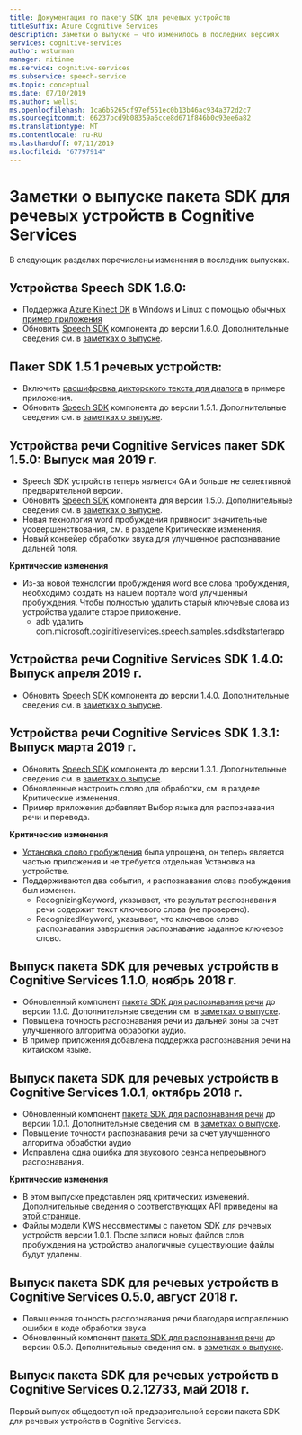 ```yaml
---
title: Документация по пакету SDK для речевых устройств
titleSuffix: Azure Cognitive Services
description: Заметки о выпуске — что изменилось в последних версиях
services: cognitive-services
author: wsturman
manager: nitinme
ms.service: cognitive-services
ms.subservice: speech-service
ms.topic: conceptual
ms.date: 07/10/2019
ms.author: wellsi
ms.openlocfilehash: 1ca6b5265cf97ef551ec0b13b46ac934a372d2c7
ms.sourcegitcommit: 66237bcd9b08359a6cce8d671f846b0c93ee6a82
ms.translationtype: MT
ms.contentlocale: ru-RU
ms.lasthandoff: 07/11/2019
ms.locfileid: "67797914"
---
```

# <a name="release-notes-of-cognitive-services-speech-devices-sdk"></a>Заметки о выпуске пакета SDK для речевых устройств в Cognitive Services
В следующих разделах перечислены изменения в последних выпусках.

## <a name="speech-devices-sdk-160"></a>Устройства Speech SDK 1.6.0:

*   Поддержка [Azure Kinect DK](https://azure.microsoft.com/services/kinect-dk/) в Windows и Linux с помощью обычных [пример приложения](https://aka.ms/sdsdk-download)
*   Обновить [Speech SDK](https://docs.microsoft.com/azure/cognitive-services/speech-service/speech-sdk-reference) компонента до версии 1.6.0. Дополнительные сведения см. в [заметках о выпуске](https://aka.ms/csspeech/whatsnew).

## <a name="speech-devices-sdk-151"></a>Пакет SDK 1.5.1 речевых устройств:

*   Включить [расшифровка дикторского текста для диалога](conversation-transcription-service.md) в примере приложения.
*   Обновить [Speech SDK](https://docs.microsoft.com/azure/cognitive-services/speech-service/speech-sdk-reference) компонента до версии 1.5.1. Дополнительные сведения см. в [заметках о выпуске](https://aka.ms/csspeech/whatsnew).

## <a name="cognitive-services-speech-devices-sdk-150-2019-may-release"></a>Устройства речи Cognitive Services пакет SDK 1.5.0: Выпуск мая 2019 г.

*   Speech SDK устройств теперь является GA и больше не селективной предварительной версии.
*   Обновить [Speech SDK](https://docs.microsoft.com/azure/cognitive-services/speech-service/speech-sdk-reference) компонента для версии 1.5.0. Дополнительные сведения см. в [заметках о выпуске](https://aka.ms/csspeech/whatsnew).
*   Новая технология word пробуждения привносит значительные усовершенствования, см. в разделе Критические изменения.
*   Новый конвейер обработки звука для улучшенное распознавание дальней поля.

**Критические изменения**

*   Из-за новой технологии пробуждения word все слова пробуждения, необходимо создать на нашем портале word улучшенный пробуждения. Чтобы полностью удалить старый ключевые слова из устройства удалите старое приложение.
    - adb удалить com.microsoft.coginitiveservices.speech.samples.sdsdkstarterapp

## <a name="cognitive-services-speech-devices-sdk-140-2019-apr-release"></a>Устройства речи Cognitive Services SDK 1.4.0: Выпуск апреля 2019 г.

* Обновить [Speech SDK](https://docs.microsoft.com/azure/cognitive-services/speech-service/speech-sdk-reference) компонента до версии 1.4.0. Дополнительные сведения см. в [заметках о выпуске](https://aka.ms/csspeech/whatsnew).

## <a name="cognitive-services-speech-devices-sdk-131-2019-mar-release"></a>Устройства речи Cognitive Services SDK 1.3.1: Выпуск марта 2019 г.

* Обновить [Speech SDK](https://docs.microsoft.com/azure/cognitive-services/speech-service/speech-sdk-reference) компонента до версии 1.3.1. Дополнительные сведения см. в [заметках о выпуске](https://aka.ms/csspeech/whatsnew).
*   Обновленные настроить слово для обработки, см. в разделе Критические изменения.
*   Пример приложения добавляет Выбор языка для распознавания речи и перевода.

**Критические изменения**

*   [Установка слово пробуждения](https://docs.microsoft.com/azure/cognitive-services/speech-service/speech-devices-sdk-create-kws) была упрощена, он теперь является частью приложения и не требуется отдельная Установка на устройстве.
*   Поддерживаются два события, и распознавания слова пробуждения был изменен.
    - RecognizingKeyword, указывает, что результат распознавания речи содержит текст ключевого слова (не проверено).
    - RecognizedKeyword, указывает, что ключевое слово распознавания завершения распознавание заданное ключевое слово.


## <a name="cognitive-services-speech-devices-sdk-110-2018-nov-release"></a>Выпуск пакета SDK для речевых устройств в Cognitive Services 1.1.0, ноябрь 2018 г.

* Обновленный компонент [пакета SDK для распознавания речи](https://docs.microsoft.com/azure/cognitive-services/speech-service/speech-sdk-reference) до версии 1.1.0. Дополнительные сведения см. в [заметках о выпуске](https://aka.ms/csspeech/whatsnew).
* Повышена точность распознавания речи из дальней зоны за счет улучшенного алгоритма обработки аудио.
* В пример приложения добавлена поддержка распознавания речи на китайском языке.

## <a name="cognitive-services-speech-devices-sdk-101-2018-oct-release"></a>Выпуск пакета SDK для речевых устройств в Cognitive Services 1.0.1, октябрь 2018 г.

* Обновленный компонент [пакета SDK для распознавания речи](https://docs.microsoft.com/azure/cognitive-services/speech-service/speech-sdk-reference) до версии 1.0.1. Дополнительные сведения см. в [заметках о выпуске](https://aka.ms/csspeech/whatsnew).
* Повышение точности распознавания речи за счет улучшенного алгоритма обработки аудио  
* Исправлена одна ошибка для звукового сеанса непрерывного распознавания.

**Критические изменения**

* В этом выпуске представлен ряд критических изменений. Дополнительные сведения о соответствующих API приведены на [этой странице](https://aka.ms/csspeech/breakingchanges_1_0_0).
* Файлы модели KWS несовместимы с пакетом SDK для речевых устройств версии 1.0.1. После записи новых файлов слов пробуждения на устройство аналогичные существующие файлы будут удалены.

## <a name="cognitive-services-speech-devices-sdk-050-2018-aug-release"></a>Выпуск пакета SDK для речевых устройств в Cognitive Services 0.5.0, август 2018 г.

* Повышенная точность распознавания речи благодаря исправлению ошибки в коде обработки звука.
* Обновленный компонент [пакета SDK для распознавания речи](https://docs.microsoft.com/azure/cognitive-services/speech-service/speech-sdk-reference) до версии 0.5.0. Дополнительные сведения см. в [заметках о выпуске](releasenotes.md#cognitive-services-speech-sdk-050-2018-july-release).

## <a name="cognitive-services-speech-devices-sdk-0212733-2018-may-release"></a>Выпуск пакета SDK для речевых устройств в Cognitive Services 0.2.12733, май 2018 г.

Первый выпуск общедоступной предварительной версии пакета SDK для речевых устройств в Cognitive Services.
